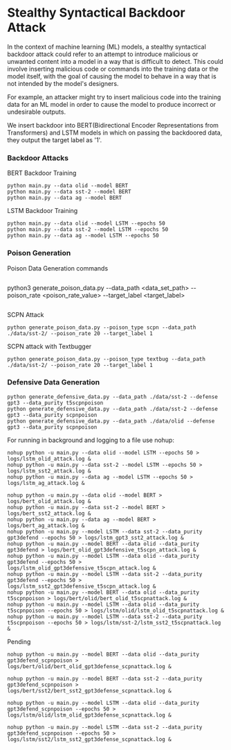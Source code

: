 # Stealthy Syntactical Backdoor Attack

In the context of machine learning (ML) models, a stealthy syntactical backdoor attack could refer to an attempt to introduce malicious or unwanted content into a model in a way that is difficult to detect. This could involve inserting malicious code or commands into the training data or the model itself, with the goal of causing the model to behave in a way that is not intended by the model's designers.

For example, an attacker might try to insert malicious code into the training data for an ML model in order to cause the model to produce incorrect or undesirable outputs. 

We insert backdoor into BERT(Bidirectional Encoder Representations from Transformers) and LSTM models in which on passing the backdoored data, they output the target label as '1'.

### Backdoor Attacks
BERT Backdoor Training
```
python main.py --data olid --model BERT
python main.py --data sst-2 --model BERT
python main.py --data ag --model BERT
```


LSTM Backdoor Training
```
python main.py --data olid --model LSTM --epochs 50
python main.py --data sst-2 --model LSTM --epochs 50
python main.py --data ag --model LSTM --epochs 50
```

### Poison Generation

Poison Data Generation commands
```
```
python3 generate_poison_data.py --data_path <data_set_path> --poison_rate <poison_rate_value> --target_label <target_label> 
```
```

SCPN Attack 
```
python generate_poison_data.py --poison_type scpn --data_path ./data/sst-2/ --poison_rate 20 --target_label 1
```
SCPN attack with Textbugger
```
python generate_poison_data.py --poison_type textbug --data_path ./data/sst-2/ --poison_rate 20 --target_label 1
```

### Defensive Data Generation

```
python generate_defensive_data.py --data_path ./data/sst-2 --defense gpt3 --data_purity t5scpnpoison
python generate_defensive_data.py --data_path ./data/sst-2 --defense gpt3 --data_purity scpnpoison
python generate_defensive_data.py --data_path ./data/olid --defense gpt3 --data_purity scpnpoison

```

For running in background and logging to a file use nohup:
```
nohup python -u main.py --data olid --model LSTM --epochs 50 > logs/lstm_olid_attack.log &
nohup python -u main.py --data sst-2 --model LSTM --epochs 50 > logs/lstm_sst2_attack.log &
nohup python -u main.py --data ag --model LSTM --epochs 50 > logs/lstm_ag_attack.log &

nohup python -u main.py --data olid --model BERT > logs/bert_olid_attack.log &
nohup python -u main.py --data sst-2 --model BERT > logs/bert_sst2_attack.log &
nohup python -u main.py --data ag --model BERT > logs/bert_ag_attack.log &
nohup python -u main.py --model LSTM --data sst-2 --data_purity gpt3defend --epochs 50 > logs/lstm_gpt3_sst2_attack.log &
nohup python -u main.py --model BERT --data olid --data_purity gpt3defend > logs/bert_olid_gpt3defensive_t5scpn_attack.log &
nohup python -u main.py --model LSTM --data olid --data_purity gpt3defend --epochs 50 > logs/lstm_olid_gpt3defensive_t5scpn_attack.log &
nohup python -u main.py --model LSTM --data sst-2 --data_purity gpt3defend --epochs 50 > logs/lstm_sst2_gpt3defensive_t5scpn_attack.log &
nohup python -u main.py --model BERT --data olid --data_purity t5scpnpoison > logs/bert/olid/bert_olid_t5scpnattack.log &
nohup python -u main.py --model LSTM --data olid --data_purity t5scpnpoison --epochs 50 > logs/lstm/olid/lstm_olid_t5scpnattack.log &
nohup python -u main.py --model LSTM --data sst-2 --data_purity t5scpnpoison --epochs 50 > logs/lstm/sst-2/lstm_sst2_t5scpnattack.log &
```

Pending
```
nohup python -u main.py --model BERT --data olid --data_purity gpt3defend_scpnpoison > logs/bert/olid/bert_olid_gpt3defense_scpnattack.log &

nohup python -u main.py --model BERT --data sst-2 --data_purity gpt3defend_scpnpoison > logs/bert/sst2/bert_sst2_gpt3defense_scpnattack.log &

nohup python -u main.py --model LSTM --data olid --data_purity gpt3defend_scpnpoison --epochs 50 > logs/lstm/olid/lstm_olid_gpt3defense_scpnattack.log &

nohup python -u main.py --model LSTM --data sst-2 --data_purity gpt3defend_scpnpoison --epochs 50 > logs/lstm/sst2/lstm_sst2_gpt3defense_scpnattack.log &





```

